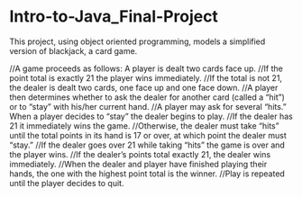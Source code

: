 # Intro-to-Java_Final-Project
This project, using object oriented programming, models a simplified version of blackjack, a card game. 

//A game proceeds as follows: A player is dealt two cards face up. 
//If the point total is exactly 21 the player wins immediately. 
//If the total is not 21, the dealer is dealt two cards, one face up and one face down. 
//A player then determines whether to ask the dealer for another card (called a “hit”) or to “stay” with his/her current hand. 
//A player may ask for several “hits.” When a player decides to “stay” the dealer begins to play. 
//If the dealer has 21 it immediately wins the game. 
//Otherwise, the dealer must take “hits” until the total points in its hand is 17 or over, at which point the dealer must “stay.” 
//If the dealer goes over 21 while taking “hits” the game is over and the player wins. 
//If the dealer’s points total exactly 21, the dealer wins immediately. 
//When the dealer and player have finished playing their hands, the one with the highest point total is the winner. 
//Play is repeated until the player decides to quit. 
